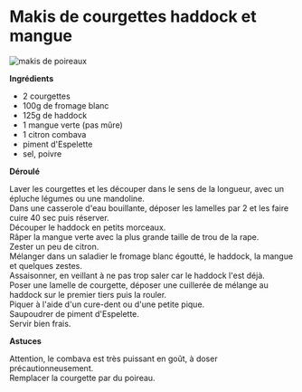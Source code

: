 # Makis de courgettes haddock et mangue

![makis de poireaux](https://github.com/bndct-lmbrt/mes-recettes/blob/master/medias/makis-poireaux.jpg)

**Ingrédients**  

* 2 courgettes
* 100g de fromage blanc
* 125g de haddock
* 1 mangue verte (pas mûre)
* 1 citron combava
* piment d'Espelette
* sel, poivre

**Déroulé**  

Laver les courgettes et les découper dans le sens de la longueur, avec un épluche légumes ou une mandoline.  
Dans une casserole d'eau bouillante, déposer les lamelles par 2 et les faire cuire  40 sec puis réserver.  
Découper le haddock en petits morceaux.  
Râper la mangue verte avec la plus grande taille de trou de la rape.  
Zester un peu de citron.  
Mélanger dans un saladier le fromage blanc égoutté, le haddock, la mangue et quelques zestes.  
Assaisonner, en veillant à ne pas trop saler car le haddock l'est déjà.  
Poser une lamelle de courgette, déposer une cuillerée de mélange au haddock sur le premier tiers puis la rouler.  
Piquer à l'aide d'un cure-dent ou d'une petite pique.  
Saupoudrer de piment d'Espelette.  
Servir bien frais.  

**Astuces**

Attention, le combava est très puissant en goût, à doser précautionneusement.  
Remplacer la courgette par du poireau.  


